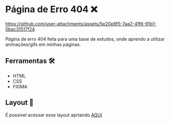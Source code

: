 # Página de Erro 404 ❌

https://github.com/user-attachments/assets/5e20e8f5-7aa2-4ff6-91b1-0bac31517f24

Página de erro 404 feita para uma base de estudos, onde aprendo a utilizar animações/gifs em minhas páginas.

## Ferramentas 🛠️
+ HTML
+ CSS
+ FIGMA

## Layout 🔖
É possivel acessar esse layout aprtando <a href="https://www.figma.com/design/ZejuuTR6gmu9iE92jhnaVS/P%C3%A1gina-404-%E2%80%A2-Desafio-27-(Community)?node-id=3-811&t=vpU3T4pszye7Peuh-0">AQUI</a>
  
